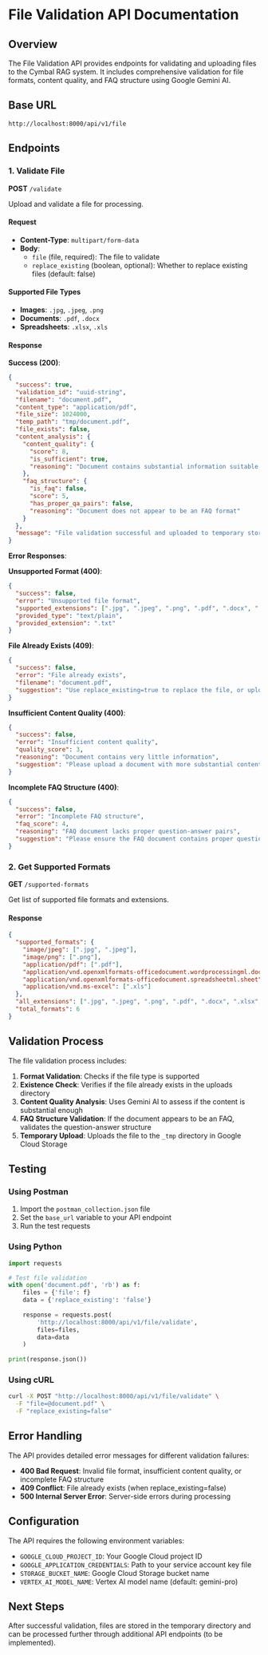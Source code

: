# File Validation API Documentation

## Overview

The File Validation API provides endpoints for validating and uploading files to the Cymbal RAG system. It includes comprehensive validation for file formats, content quality, and FAQ structure using Google Gemini AI.

## Base URL

```
http://localhost:8000/api/v1/file
```

## Endpoints

### 1. Validate File

**POST** `/validate`

Upload and validate a file for processing.

#### Request

- **Content-Type**: `multipart/form-data`
- **Body**:
  - `file` (file, required): The file to validate
  - `replace_existing` (boolean, optional): Whether to replace existing files (default: false)

#### Supported File Types

- **Images**: `.jpg`, `.jpeg`, `.png`
- **Documents**: `.pdf`, `.docx`
- **Spreadsheets**: `.xlsx`, `.xls`

#### Response

**Success (200)**:
```json
{
  "success": true,
  "validation_id": "uuid-string",
  "filename": "document.pdf",
  "content_type": "application/pdf",
  "file_size": 1024000,
  "temp_path": "tmp/document.pdf",
  "file_exists": false,
  "content_analysis": {
    "content_quality": {
      "score": 8,
      "is_sufficient": true,
      "reasoning": "Document contains substantial information suitable for knowledge base"
    },
    "faq_structure": {
      "is_faq": false,
      "score": 5,
      "has_proper_qa_pairs": false,
      "reasoning": "Document does not appear to be an FAQ format"
    }
  },
  "message": "File validation successful and uploaded to temporary storage"
}
```

**Error Responses**:

**Unsupported Format (400)**:
```json
{
  "success": false,
  "error": "Unsupported file format",
  "supported_extensions": [".jpg", ".jpeg", ".png", ".pdf", ".docx", ".xlsx", ".xls"],
  "provided_type": "text/plain",
  "provided_extension": ".txt"
}
```

**File Already Exists (409)**:
```json
{
  "success": false,
  "error": "File already exists",
  "filename": "document.pdf",
  "suggestion": "Use replace_existing=true to replace the file, or upload with a different name"
}
```

**Insufficient Content Quality (400)**:
```json
{
  "success": false,
  "error": "Insufficient content quality",
  "quality_score": 3,
  "reasoning": "Document contains very little information",
  "suggestion": "Please upload a document with more substantial content"
}
```

**Incomplete FAQ Structure (400)**:
```json
{
  "success": false,
  "error": "Incomplete FAQ structure",
  "faq_score": 4,
  "reasoning": "FAQ document lacks proper question-answer pairs",
  "suggestion": "Please ensure the FAQ document contains proper question-answer pairs"
}
```

### 2. Get Supported Formats

**GET** `/supported-formats`

Get list of supported file formats and extensions.

#### Response

```json
{
  "supported_formats": {
    "image/jpeg": [".jpg", ".jpeg"],
    "image/png": [".png"],
    "application/pdf": [".pdf"],
    "application/vnd.openxmlformats-officedocument.wordprocessingml.document": [".docx"],
    "application/vnd.openxmlformats-officedocument.spreadsheetml.sheet": [".xlsx"],
    "application/vnd.ms-excel": [".xls"]
  },
  "all_extensions": [".jpg", ".jpeg", ".png", ".pdf", ".docx", ".xlsx", ".xls"],
  "total_formats": 6
}
```

## Validation Process

The file validation process includes:

1. **Format Validation**: Checks if the file type is supported
2. **Existence Check**: Verifies if the file already exists in the uploads directory
3. **Content Quality Analysis**: Uses Gemini AI to assess if the content is substantial enough
4. **FAQ Structure Validation**: If the document appears to be an FAQ, validates the question-answer structure
5. **Temporary Upload**: Uploads the file to the `_tmp` directory in Google Cloud Storage

## Testing

### Using Postman

1. Import the `postman_collection.json` file
2. Set the `base_url` variable to your API endpoint
3. Run the test requests

### Using Python

```python
import requests

# Test file validation
with open('document.pdf', 'rb') as f:
    files = {'file': f}
    data = {'replace_existing': 'false'}
    
    response = requests.post(
        'http://localhost:8000/api/v1/file/validate',
        files=files,
        data=data
    )
    
print(response.json())
```

### Using cURL

```bash
curl -X POST "http://localhost:8000/api/v1/file/validate" \
  -F "file=@document.pdf" \
  -F "replace_existing=false"
```

## Error Handling

The API provides detailed error messages for different validation failures:

- **400 Bad Request**: Invalid file format, insufficient content quality, or incomplete FAQ structure
- **409 Conflict**: File already exists (when replace_existing=false)
- **500 Internal Server Error**: Server-side errors during processing

## Configuration

The API requires the following environment variables:

- `GOOGLE_CLOUD_PROJECT_ID`: Your Google Cloud project ID
- `GOOGLE_APPLICATION_CREDENTIALS`: Path to your service account key file
- `STORAGE_BUCKET_NAME`: Google Cloud Storage bucket name
- `VERTEX_AI_MODEL_NAME`: Vertex AI model name (default: gemini-pro)

## Next Steps

After successful validation, files are stored in the temporary directory and can be processed further through additional API endpoints (to be implemented).
